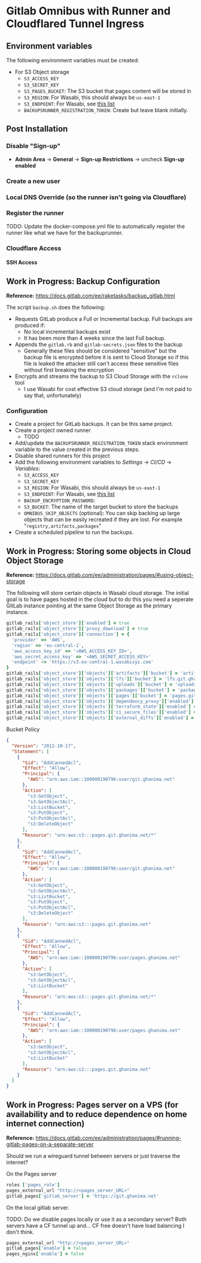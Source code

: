 # Gitlab Omnibus with Runner and Cloudflared Tunnel Ingress
## Environment variables
The following environment variables must be created:
* For S3 Object storage
  * `S3_ACCESS_KEY`
  * `S3_SECRET_KEY`
  * `S3_PAGES_BUCKET`: The S3 bucket that pages content will be stored in
  * `S3_REGION`: For Wasabi, this should always be `us-east-1`
  * `S3_ENDPOINT`: For Wasabi, see [this list](https://docs.wasabi.com/docs/what-are-the-service-urls-for-wasabis-different-storage-regions)
  * `BACKUPSRUNNER_REGISTRATION_TOKEN`: Create but leave blank initially.

## Post Installation
### Disable "Sign-up"
* **Admin Area** -> **General** -> **Sign-up Restrictions** -> uncheck **Sign-up enabled**

### Create a new user

### Local DNS Override (so the runner isn't going via Cloudflare)

### Register the runner
TODO: Update the docker-compose.yml file to automatically register the runner
like what we have for the backuprunner.

### Cloudflare Access

#### SSH Access

## Work in Progress: Backup Configuration
**Reference:** https://docs.gitlab.com/ee/raketasks/backup_gitlab.html

The script `backup.sh` does the following:
* Requests GitLab produce a Full or Incremental backup.  Full backups are
  produced if:
  * No local incremental backups exist
  * It has been more than 4 weeks since the last Full backup.
* Appends the `gitlab.rb` and `gitlab-secrets.json` files to the backup
  * Generally these files should be considered "sensitive" but the backup file
    is encrypted before it is sent to Cloud Storage so if this file is leaked
    the attacker still can't access these sensitive files without first
    breaking the encryption
* Encrypts and streams the backup to S3 Cloud Storage with the `rclone` tool
  * I use Wasabi for cost effective S3 cloud storage (and I'm not paid to say
    that, unfortunately)

### Configuration
* Create a project for GitLab backups.  It can be this same project.
* Create a project owned runner
  * TODO
* Add/update the `BACKUPSRUNNER_REGISTRATION_TOKEN` stack environment variable
  to the value created in the previous steps.
* Disable shared runners for this project
* Add the following environment variables to *Settings* -> *CI/CD* -> *Variables*:
  * `S3_ACCESS_KEY`
  * `S3_SECRET_KEY`
  * `S3_REGION`: For Wasabi, this should always be `us-east-1`
  * `S3_ENDPOINT`: For Wasabi, see [this list](https://docs.wasabi.com/docs/what-are-the-service-urls-for-wasabis-different-storage-regions)
  * `BACKUP_ENCRYPTION_PASSWORD`: 
  * `S3_BUCKET`: The name of the target bucket to store the backups
  * `OMNIBUS_SKIP_OBJECTS` (optional): You can skip backing up large objects
    that can be easily recreated if they are lost.  For example "`registry,artifacts,packages`"
* Create a scheduled pipeline to run the backups.

## Work in Progress: Storing some objects in Cloud Object Storage
**Reference:** https://docs.gitlab.com/ee/administration/pages/#using-object-storage

The following will store certain objects in Wasabi cloud storage.  The initial
goal is to have pages hosted in the cloud but to do this you need a seperate
GitLab instance pointing at the same Object Storage as the primary instance.

```ruby
gitlab_rails['object_store']['enabled'] = true
gitlab_rails['object_store']['proxy_download'] = true
gitlab_rails['object_store']['connection'] = {
  'provider' => 'AWS',
  'region' => 'eu-central-1',
  'aws_access_key_id' => '<AWS_ACCESS_KEY_ID>',
  'aws_secret_access_key' => '<AWS_SECRET_ACCESS_KEY>'
  'endpoint' -> 'https://s3.eu-central-1.wasabisys.com'
}
gitlab_rails['object_store']['objects']['artifacts']['bucket'] = 'artifacts.git.ghanima.net'
gitlab_rails['object_store']['objects']['lfs']['bucket'] = 'lfs.git.ghanima.net'
gitlab_rails['object_store']['objects']['uploads']['bucket'] = 'uploads.git.ghanima.net'
gitlab_rails['object_store']['objects']['packages']['bucket'] = 'packages.git.ghanima.net'
gitlab_rails['object_store']['objects']['pages']['bucket'] = 'pages.git.ghanima.net'
gitlab_rails['object_store']['objects']['dependency_proxy']['enabled'] = false
gitlab_rails['object_store']['objects']['terraform_state']['enabled'] = false
gitlab_rails['object_store']['objects']['ci_secure_files']['enabled'] = false
gitlab_rails['object_store']['objects']['external_diffs']['enabled'] = false
```

Bucket Policy
```json
{
  "Version": "2012-10-17",
  "Statement": [
    {
      "Sid": "AddCannedAcl",
      "Effect": "Allow",
      "Principal": {
        "AWS": "arn:aws:iam::100000190796:user/git.ghanima.net"
      },
      "Action": [
        "s3:GetObject",
        "s3:GetObjectAcl",
        "s3:ListBucket",
        "s3:PutObject",
        "s3:PutObjectAcl",
        "s3:DeleteObject"
      ],
      "Resource": "arn:aws:s3:::pages.git.ghanima.net/*"
    },
    {
      "Sid": "AddCannedAcl",
      "Effect": "Allow",
      "Principal": {
        "AWS": "arn:aws:iam::100000190796:user/git.ghanima.net"
      },
      "Action": [
        "s3:GetObject",
        "s3:GetObjectAcl",
        "s3:ListBucket",
        "s3:PutObject",
        "s3:PutObjectAcl",
        "s3:DeleteObject"
      ],
      "Resource": "arn:aws:s3:::pages.git.ghanima.net"
    },
    {
      "Sid": "AddCannedAcl",
      "Effect": "Allow",
      "Principal": {
        "AWS": "arn:aws:iam::100000190796:user/pages.ghanima.net"
      },
      "Action": [
        "s3:GetObject",
        "s3:GetObjectAcl",
        "s3:ListBucket"
      ],
      "Resource": "arn:aws:s3:::pages.git.ghanima.net/*"
    },
    {
      "Sid": "AddCannedAcl",
      "Effect": "Allow",
      "Principal": {
        "AWS": "arn:aws:iam::100000190796:user/pages.ghanima.net"
      },
      "Action": [
        "s3:GetObject",
        "s3:GetObjectAcl",
        "s3:ListBucket"
      ],
      "Resource": "arn:aws:s3:::pages.git.ghanima.net"
    }
  ]
}
```

## Work in Progress: Pages server on a VPS (for availability and to reduce dependence on home internet connection)
**Reference:** https://docs.gitlab.com/ee/administration/pages/#running-gitlab-pages-on-a-separate-server

Should we run a wireguard tunnel between servers or just traverse the internet?

On the Pages server
```ruby
roles ['pages_role']
pages_external_url "http://<pages_server_URL>"
gitlab_pages['gitlab_server'] = 'https://git.ghanima.net'
```

On the local gitlab server.

TODO: Do we disable pages locally or use it as a secondary server?  Both
servers have a CF tunnel up and... CF free doesn't have load balancing I don't
think.

```ruby
pages_external_url "http://<pages_server_URL>"
gitlab_pages['enable'] = false
pages_nginx['enable'] = false
```
